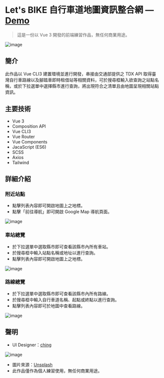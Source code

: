 # Let's BIKE 自行車道地圖資訊整合網 — [Demo](https://syuanyuri.github.io/TDX_Bike/)

> 這是一份以 Vue 3 開發的前端練習作品，無任何商業用途。

![image](https://upload.cc/i1/2022/02/20/3a2i1O.png)

## 簡介

此作品以 Vue CLI3 建置環境並進行開發，串接由交通部提供之 TDX API 取得臺灣自行車路線以及腳踏車即時租借站等相關資料，可於搜尋框輸入欲查詢之站點名稱，或於下拉選單中選擇縣市進行查詢，將出現符合之清單且由地圖呈現相關站點資訊。

## 主要技術

- Vue 3
- Composition API
- Vue CLI3
- Vue Router
- Vue Components
- JacaScript (ES6)
- SCSS
- Axios
- Tailwind

## 詳細介紹

### 附近站點

- 點擊列表內容即可開啟地圖上之地標。
- 點擊「前往導航」即可開啟 Google Map 導航頁面。

![image](https://upload.cc/i1/2022/02/20/hNF3eM.png)

### 車站總覽

- 於下拉選單中選取縣市即可查看該縣市內所有車站。
- 於搜尋框中輸入站點名稱或地址以進行查詢。
- 點擊列表內容即可開啟地圖上之地標。

![image](https://upload.cc/i1/2021/12/17/GozqBn.png)

### 路線總覽

- 於下拉選單中選取縣市即可查看該縣市內所有路線。
- 於搜尋框中輸入自行車道名稱、起點或終點以進行查詢。
- 點擊列表內容即可於地圖中查看路線。

![image](https://upload.cc/i1/2021/12/17/pHGdY5.png)

## 聲明

- UI Designer：[ching](https://www.figma.com/file/PjIYEwbH4y5e97NnR5KdIq/Let's-BIKE?node-id=0%3A1)

![image](https://upload.cc/i1/2021/12/17/HzDFg9.jpg)

- 圖片來源：[Unsplash](https://unsplash.com/)
- 此作品僅作為個人練習使用，無任何商業用途。

